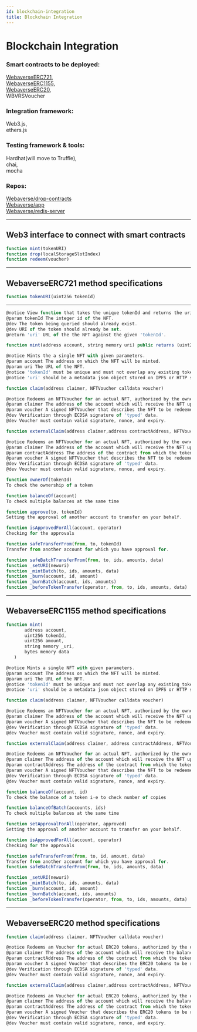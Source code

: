 ```yaml
---
id: blockchain-integration
title: Blockchain Integration
---
```

# Blockchain Integration

### Smart contracts to be deployed: 
[WebaverseERC721](#WebaverseERC721-method-specifications),  
[WebaverseERC1155](#WebaverseERC1155-method-specifications),  
[WebaverseERC20](#WebaverseERC20-method-specifications),  
WBVRSVoucher

### Integration framework:
Web3.js,  
ethers.js

### Testing framework & tools:
Hardhat(will move to Truffle),  
chai,  
mocha

### Repos:
[Webaverse/drop-contracts](https://github.com/webaverse/drop-contracts)  
[Webaverse/app](https://github.com/webaverse/drop-contracts)  
[Webaverse/redis-server](https://github.com/webaverse/drop-contracts)  

---

## Web3 interface to connect with smart contracts
```js
function mint(tokenURI)
function drop(localStorageSlotIndex)
function redeem(voucher)
```
---

## WebaverseERC721 method specifications

```js
function tokenURI(uint256 tokenId)
```
---

```js
@notice View function that takes the unique tokenId and returns the uri against it.
@param tokenId The integer id of the NFT.
@dev The token being queried should already exist.
@dev URI of the token should already be set.
@return 'uri' URL of the the NFT against the given 'tokenId'.
```


```js
function mint(address account, string memory uri) public returns (uint256)
```

```js
@notice Mints the a single NFT with given parameters.
@param account The address on which the NFT will be minted.
@param uri The URL of the NFT.
@notice 'tokenId' must be unique and must not overlap any existing tokenId.
@notice 'uri' should be a metadata json object stored on IPFS or HTTP server.
```


```js
function claim(address claimer, NFTVoucher calldata voucher)
```

```js
@notice Redeems an NFTVoucher for an actual NFT, authorized by the owner.
@param claimer The address of the account which will receive the NFT upon success.
@param voucher A signed NFTVoucher that describes the NFT to be redeemed.
@dev Verification through ECDSA signature of 'typed' data.
@dev Voucher must contain valid signature, nonce, and expiry.
```

```js
function externalClaim(address claimer,address contractAddress, NFTVoucher calldata voucher) public returns (uint256)
```

```js
@notice Redeems an NFTVoucher for an actual NFT, authorized by the owner from an external contract.
@param claimer The address of the account which will receive the NFT upon success.
@param contractAddress The address of the contract from which the token is being transferred
@param voucher A signed NFTVoucher that describes the NFT to be redeemed.
@dev Verification through ECDSA signature of 'typed' data.
@dev Voucher must contain valid signature, nonce, and expiry.
```

```js
function ownerOf(tokenId)
To check the ownership of a token
```

```js
function balanceOf(account)
To check multiple balances at the same time
```

```js
function approve(to, tokenId)
Setting the approval of another account to transfer on your behalf.
```

```js
function isApprovedForAll(account, operator)
Checking for the approvals
```

```js
function safeTransferFrom(from, to, tokenId)
Transfer from another account for which you have approval for. 
```

```js
function safeBatchTransferFrom(from, to, ids, amounts, data)
function _setURI(newuri)
function _mintBatch(to, ids, amounts, data)
function _burn(account, id, amount)
function _burnBatch(account, ids, amounts)
function _beforeTokenTransfer(operator, from, to, ids, amounts, data)
```
---

## WebaverseERC1155 method specifications

```js
function mint(
       address account,
       uint256 tokenId,
       uint256 amount,
       string memory _uri,
       bytes memory data
   )
```

```js
@notice Mints a single NFT with given parameters.
@param account The address on which the NFT will be minted.
@param uri The URL of the NFT.
@notice 'tokenId' must be unique and must not overlap any existing tokenId.
@notice 'uri' should be a metadata json object stored on IPFS or HTTP server.
```

```js
function claim(address claimer, NFTVoucher calldata voucher)
```

```js
@notice Redeems an NFTVoucher for an actual NFT, authorized by the owner.
@param claimer The address of the account which will receive the NFT upon success.
@param voucher A signed NFTVoucher that describes the NFT to be redeemed.
@dev Verification through ECDSA signature of 'typed' data.
@dev Voucher must contain valid signature, nonce, and expiry.
```

```js
function externalClaim(address claimer, address contractAddress, NFTVoucher calldata voucher)
```

```js
@notice Redeems an NFTVoucher for an actual NFT, authorized by the owner from an external contract.
@param claimer The address of the account which will receive the NFT upon success.
@param contractAddress The address of the contract from which the token is being transferred
@param voucher A signed NFTVoucher that describes the NFT to be redeemed.
@dev Verification through ECDSA signature of 'typed' data.
@dev Voucher must contain valid signature, nonce, and expiry.
```

```js
function balanceOf(account, id)
To check the balance of a token i-e to check number of copies
```

```js
function balanceOfBatch(accounts, ids)
To check multiple balances at the same time
```

```js
function setApprovalForAll(operator, approved)
Setting the approval of another account to transfer on your behalf.
```

```js
function isApprovedForAll(account, operator)
Checking for the approvals
```

```js
function safeTransferFrom(from, to, id, amount, data)
Transfer from another account for which you have approval for. 
function safeBatchTransferFrom(from, to, ids, amounts, data)
```

```js
function _setURI(newuri)
function _mintBatch(to, ids, amounts, data)
function _burn(account, id, amount)
function _burnBatch(account, ids, amounts)
function _beforeTokenTransfer(operator, from, to, ids, amounts, data)
```
---

## WebaverseERC20 method specifications

```js
function claim(address claimer, NFTVoucher calldata voucher)
```


```js
@notice Redeems an Voucher for actual ERC20 tokens, authorized by the owner from an external contract.
@param claimer The address of the account which will receive the balance upon success.
@param contractAddress The address of the contract from which the token is being transferred
@param voucher A signed Voucher that describes the ERC20 tokens to be redeemed.
@dev Verification through ECDSA signature of 'typed' data.
@dev Voucher must contain valid signature, nonce, and expiry.
```


```js
function externalClaim(address claimer,address contractAddress, NFTVoucher calldata voucher) public returns (uint256)
```

```js
@notice Redeems an Voucher for actual ERC20 tokens, authorized by the owner from an external contract.
@param claimer The address of the account which will receive the balance upon success.
@param contractAddress The address of the contract from which the token is being transferred
@param voucher A signed Voucher that describes the ERC20 tokens to be redeemed.
@dev Verification through ECDSA signature of 'typed' data.
@dev Voucher must contain valid signature, nonce, and expiry.
```

